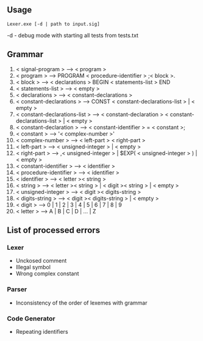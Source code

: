 ## Usage
`Lexer.exe [-d | path to input.sig]`

-d - debug mode with starting all tests from tests.txt

## Grammar 
1. < signal-program > --> < program >
2. < program > --> PROGRAM < procedure-identifier > ;< block >.
3. < block > --> < declarations > BEGIN < statements-list > END
4. < statements-list > --> < empty >
5. < declarations > --> < constant-declarations >
6. < constant-declarations > --> CONST < constant-declarations-list > | < empty >
7. < constant-declarations-list > --> < constant-declaration > < constant-declarations-list > | < empty >
8. < constant-declaration > --> < constant-identifier > = < constant >;
9. < constant > --> '< complex-number >'
10. < complex-number > --> < left-part > < right-part >
11. < left-part > --> < unsigned-integer > | < empty >
12. < right-part > --> ,< unsigned-integer > | $EXP( < unsigned-integer > ) | < empty >
13. < constant-identifier > --> < identifier >
14. < procedure-identifier > --> < identifier >
15. < identifier > --> < letter >< string >
16. < string > --> < letter >< string > | < digit >< string > | < empty >
17. < unsigned-integer > --> < digit >< digits-string >
18. < digits-string > --> < digit >< digits-string > | < empty >
19. < digit > --> 0 | 1 | 2 | 3 | 4 | 5 | 6 | 7 | 8 | 9
20. < letter > --> A | B | C | D | ... | Z

## List of processed errors
### Lexer
* Unckosed comment
* Illegal symbol
* Wrong complex constant
### Parser
* Inconsistency of the order of lexemes with grammar
### Code Generator
* Repeating identifiers
